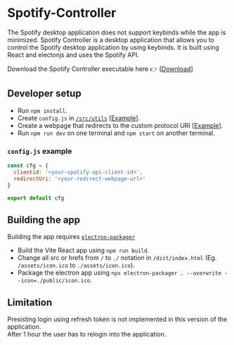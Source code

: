 # Spotify-Controller
The Spotify desktop application does not support keybinds while the app is minimized. Spotify Controller is a desktop application that allows you to control the Spotify desktop application by using keybinds. It is built using React and electonjs and uses the Spotify API.   
   
Download the Spotify Controller executable here 👉 [[Download](https://drive.google.com/file/d/1W9ABOhX0eBMwMUW5_8SG0nW7KK9YVxhK/view?usp=drive_link)]
## Developer setup
- Run `npm install`.
- Create `config.js` in [`/src/utils`](https://github.com/vedantyadu/spotify-controller/tree/master/src/utils) [[Example](#configjs-example)].
- Create a webpage that redirects to the custom protocol URI [[Example](https://github.com/vedantyadu/spotify-controller-redirect)].
- Run `npm run dev` on one terminal and `npm start` on another terminal.

### `config.js` example
```js  
const cfg = {
  clientid: '<your-spotify-api-client-id>',
  redirectUri: '<your-redirect-webpage-url>'
}

export default cfg
```
## Building the app
Building the app requires [`electron-packager`](https://www.npmjs.com/package/electron-packager)   
- Build the Vite React app using `npm run build`.
- Change all src or hrefs from `/` to `./` notation in `/dist/index.html` (Eg. `/assets/icon.ico` to `./assets/icon.ico`).
- Package the electron app using `npx electron-packager . --overwrite --icon=./public/icon.ico`.

## Limitation
Presisting login using refresh token is not implemented in this version of the application.   
After 1 hour the user has to relogin into the application.
